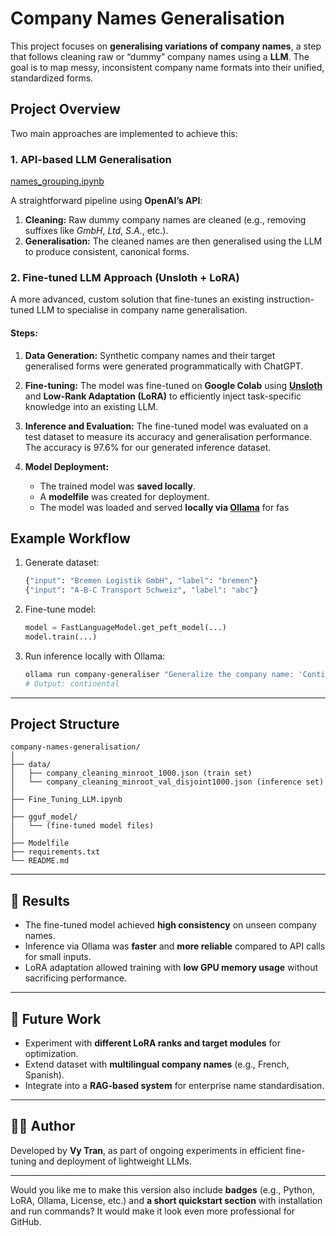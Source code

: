 # Company Names Generalisation

This project focuses on **generalising variations of company names**, a step that follows cleaning raw or “dummy” company names using a **LLM**.
The goal is to map messy, inconsistent company name formats into their unified, standardized forms.

## Project Overview

Two main approaches are implemented to achieve this:

### **1. API-based LLM Generalisation** 
[names_grouping.ipynb](https://github.com/trantrieuvy/names-generaliser/blob/main/names_grouping.ipynb)


A straightforward pipeline using **OpenAI’s API**:

1. **Cleaning:** Raw dummy company names are cleaned (e.g., removing suffixes like *GmbH*, *Ltd*, *S.A.*, etc.).
2. **Generalisation:** The cleaned names are then generalised using the LLM to produce consistent, canonical forms.

### **2. Fine-tuned LLM Approach (Unsloth + LoRA)**

A more advanced, custom solution that fine-tunes an existing instruction-tuned LLM to specialise in company name generalisation.

#### **Steps:**

1. **Data Generation:**
   Synthetic company names and their target generalised forms were generated programmatically with ChatGPT.

2. **Fine-tuning:**
   The model was fine-tuned on **Google Colab** using **[Unsloth](https://github.com/unslothai/unsloth)** and **Low-Rank Adaptation (LoRA)** to efficiently inject task-specific knowledge into an existing LLM.

3. **Inference and Evaluation:**
   The fine-tuned model was evaluated on a test dataset to measure its accuracy and generalisation performance. The accuracy is 97.6% for our generated inference dataset.

4. **Model Deployment:**

   * The trained model was **saved locally**.
   * A **modelfile** was created for deployment.
   * The model was loaded and served **locally via [Ollama](https://ollama.ai)** for fas

## Example Workflow

1. Generate dataset:

   ```python
   {"input": "Bremen Logistik GmbH", "label": "bremen"}
   {"input": "A-B-C Transport Schweiz", "label": "abc"}
   ```

2. Fine-tune model:

   ```python
   model = FastLanguageModel.get_peft_model(...)
   model.train(...)
   ```

3. Run inference locally with Ollama:

   ```bash
   ollama run company-generaliser "Generalize the company name: 'Continental Reifen Deutschland GmbH'"
   # Output: continental
   ```

---

## Project Structure

```
company-names-generalisation/
│
├── data/
│   ├── company_cleaning_minroot_1000.json (train set)
│   └── company_cleaning_minroot_val_disjoint1000.json (inference set)
│
├── Fine_Tuning_LLM.ipynb
│
├── gguf_model/
│   └── (fine-tuned model files)
│
├── Modelfile
├── requirements.txt
└── README.md
```

---

## 🧪 Results

* The fine-tuned model achieved **high consistency** on unseen company names.
* Inference via Ollama was **faster** and **more reliable** compared to API calls for small inputs.
* LoRA adaptation allowed training with **low GPU memory usage** without sacrificing performance.

---

## 📖 Future Work

* Experiment with **different LoRA ranks and target modules** for optimization.
* Extend dataset with **multilingual company names** (e.g., French, Spanish).
* Integrate into a **RAG-based system** for enterprise name standardisation.

---

## 🧑‍💻 Author

Developed by **Vy Tran**,
as part of ongoing experiments in efficient fine-tuning and deployment of lightweight LLMs.

---

Would you like me to make this version also include **badges** (e.g., Python, LoRA, Ollama, License, etc.) and **a short quickstart section** with installation and run commands? It would make it look even more professional for GitHub.
